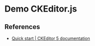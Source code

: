 # Demo CKEditor.js

## References

- [Quick start | CKEditor 5 documentation](https://ckeditor.com/docs/ckeditor5/latest/installation/getting-started/quick-start.html#running-a-full-featured-editor-from-cdn)
